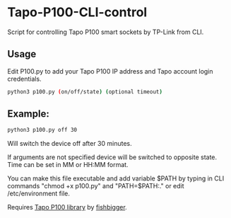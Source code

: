 # Tapo-P100-CLI-control
Script for controlling Tapo P100 smart sockets by TP-Link from CLI.

## Usage
Edit P100.py to add your Tapo P100 IP address and Tapo account login credentials.
```bash
python3 p100.py (on/off/state) (optional timeout) 
```
## Example:
```bash
python3 p100.py off 30
```
Will switch the device off after 30 minutes.

If arguments are not specified device will be switched to opposite state.
Time can be set in MM or HH:MM format.

You can make this file executable and add variable $PATH by typing in CLI commands "chmod +х p100.py" and "PATH=$PATH:." or edit /etc/environment file.

Requires [Tapo P100 library](https://github.com/fishbigger/TapoP100) by [fishbigger](https://github.com/fishbigger).
